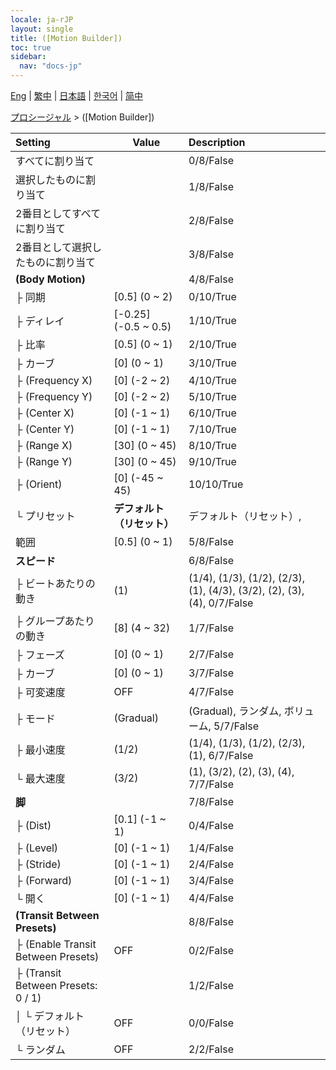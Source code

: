 ```yaml
---
locale: ja-rJP
layout: single
title: ([Motion Builder])
toc: true
sidebar:
  nav: "docs-jp"
---
```

[Eng](/dancexr/menu/2025.4/motion/motion_builder) | [繁中](/tw/dancexr/menu/2025.4/motion/motion_builder) | [日本語](/jp/dancexr/menu/2025.4/motion/motion_builder) | [한국어](/kr/dancexr/menu/2025.4/motion/motion_builder) | [简中](/zh/dancexr/menu/2025.4/motion/motion_builder)

[プロシージャル](../menu#プロシージャル) > ([Motion Builder])



| Setting | Value | Description |
| :--- | --- | :--- |
| すべてに割り当て || 0/8/False
| 選択したものに割り当て || 1/8/False
| 2番目としてすべてに割り当て || 2/8/False
| 2番目として選択したものに割り当て || 3/8/False
| **(Body Motion)** | | 4/8/False
| ├ 同期 | [0.5] (0 ~ 2) | 0/10/True
| ├ ディレイ | [-0.25] (-0.5 ~ 0.5) | 1/10/True
| ├ 比率 | [0.5] (0 ~ 1) | 2/10/True
| ├ カーブ | [0] (0 ~ 1) | 3/10/True
| ├ (Frequency X) | [0] (-2 ~ 2) | 4/10/True
| ├ (Frequency Y) | [0] (-2 ~ 2) | 5/10/True
| ├ (Center X) | [0] (-1 ~ 1) | 6/10/True
| ├ (Center Y) | [0] (-1 ~ 1) | 7/10/True
| ├ (Range X) | [30] (0 ~ 45) | 8/10/True
| ├ (Range Y) | [30] (0 ~ 45) | 9/10/True
| ├ (Orient) | [0] (-45 ~ 45) | 10/10/True
| └ プリセット | **デフォルト（リセット）** | デフォルト（リセット）,  |
| 範囲 | [0.5] (0 ~ 1) | 5/8/False
| **スピード** | | 6/8/False
| ├ ビートあたりの動き | (1) | (1/4), (1/3), (1/2), (2/3), (1), (4/3), (3/2), (2), (3), (4), 0/7/False
| ├ グループあたりの動き | [8] (4 ~ 32) | 1/7/False
| ├ フェーズ | [0] (0 ~ 1) | 2/7/False
| ├ カーブ | [0] (0 ~ 1) | 3/7/False
| ├ 可変速度 | OFF | 4/7/False
| ├ モード | (Gradual) | (Gradual), ランダム, ボリューム, 5/7/False
| ├ 最小速度 | (1/2) | (1/4), (1/3), (1/2), (2/3), (1), 6/7/False
| └ 最大速度 | (3/2) | (1), (3/2), (2), (3), (4), 7/7/False
| **脚** | | 7/8/False
| ├ (Dist) | [0.1] (-1 ~ 1) | 0/4/False
| ├ (Level) | [0] (-1 ~ 1) | 1/4/False
| ├ (Stride) | [0] (-1 ~ 1) | 2/4/False
| ├ (Forward) | [0] (-1 ~ 1) | 3/4/False
| └ 開く | [0] (-1 ~ 1) | 4/4/False
| **(Transit Between Presets)** | | 8/8/False
| ├ (Enable Transit Between Presets) | OFF | 0/2/False
| ├ (Transit Between Presets: 0 / 1) || 1/2/False
| │ └ デフォルト（リセット） | OFF | 0/0/False
| └ ランダム | OFF | 2/2/False
